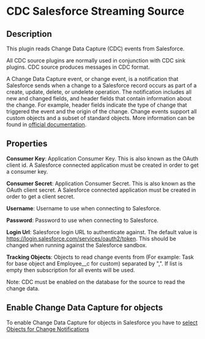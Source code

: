 # CDC Salesforce Streaming Source

Description
-----------
This plugin reads Change Data Capture (CDC) events from Salesforce.

All CDC source plugins are normally used in conjunction with CDC sink plugins. 
CDC source produces messages in CDC format. 

A Change Data Capture event, or change event, is a notification that Salesforce sends when a change to a Salesforce 
record occurs as part of a create, update, delete, or undelete operation. The notification includes all new and changed 
fields, and header fields that contain information about the change. For example, header fields indicate the type of 
change that triggered the event and the origin of the change. Change events support all custom objects and a subset of 
standard objects. More information can be found in  [official documentation](https://developer.salesforce.com/docs/atlas.en-us.change_data_capture.meta/change_data_capture/cdc_intro.htm).

Properties
----------
**Consumer Key**: Application Consumer Key. 
This is also known as the OAuth client id. 
A Salesforce connected application must be created in order to get a consumer key.

**Consumer Secret**: Application Consumer Secret. This is also known as the OAuth client secret. 
A Salesforce connected application must be created in order to get a client secret.

**Username**: Username to use when connecting to Salesforce.

**Password**: Password to use when connecting to Salesforce.

**Login Url**: Salesforce login URL to authenticate against. 
The default value is https://login.salesforce.com/services/oauth2/token. 
This should be changed when running against the Salesforce sandbox.

**Tracking Objects**: Objects to read change events from (For example: Task for base object and Employee__c for custom) 
separated by ",". If list is empty then subscription for all events will be used.

Note: CDC must be enabled on the database for the source to read the change data.

Enable Change Data Capture for objects
--------------------------
To enable Change Data Capture for objects in Salesforce you have to 
[select Objects for Change Notifications](https://developer.salesforce.com/docs/atlas.en-us.change_data_capture.meta/change_data_capture/cdc_select_objects.htm)